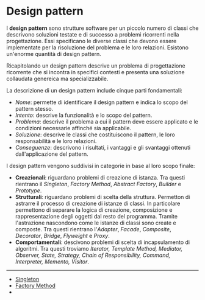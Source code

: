 # Design pattern
I **design pattern** sono strutture software per un piccolo numero di classi che descrivono soluzioni testate e di successo a problemi ricorrenti nella progettazione. Essi specificano le diverse classi che devono essere implementate per la risoluzione del problema e le loro relazioni. Esistono un'enorme quantità di design pattern. 

Ricapitolando un design pattern descrive un problema di progettazione ricorrente che si incontra in specifici contesti e presenta una soluzione collaudata genereica ma specializzabile.

La descrizione di un design pattern include cinque parti fondamentali:
 - *Nome*: permette di identificare il design pattern e indica lo scopo del pattern stesso.
 - *Intento*: descrive la funzionalità e lo scopo del pattern.
 - *Problema*: descrive il problema a cui il pattern deve essere applicato e le condizioni necessarie affinché sia applicabile.
 - *Soluzione*: descrive le classi che costituiscono il pattern, le loro responsabilità e le loro relazioni.
 - *Conseguenze*: descrivono i risultati, i vantaggi e gli svantaggi ottenuti dall'applicazione del pattern.

I design pattern vengono suddivisi in categorie in base al loro scopo finale:
 - **Creazionali**: riguardano problemi di creazione di istanza. Tra questi rientrano il *Singleton*, *Factory Method*, *Abstract Factory*, *Builder* e *Prototype*.
 - **Strutturali**: riguardano problemi di scelta della struttura. Permetton di astrarre il processo di creazione di istanze di classi. In particolare permettono di separare la logica di creazione, composizione e rappresentazione degli oggetti dal resto del programma. Tramite l'astrazione nascondono come le istanze di classi sono create e composte. Tra questi rientrano l'*Adapter*, *Facade*, *Composite*, *Decorator*, *Bridge*, *Flyweight* e *Proxy*.
 - **Comportamentali**: descivono problemi di scelta di incapsulamento di algoritmi. Tra questi troviamo *Iterator, Template Method, Mediator, Observer, State, Strategy, Chain of Responsibility, Command, Interpreter, Memento, Visitor*.

--- 

- [Singleton](./Singleton.md)
- [Factory Method](./FactoryMethod.md)
- 